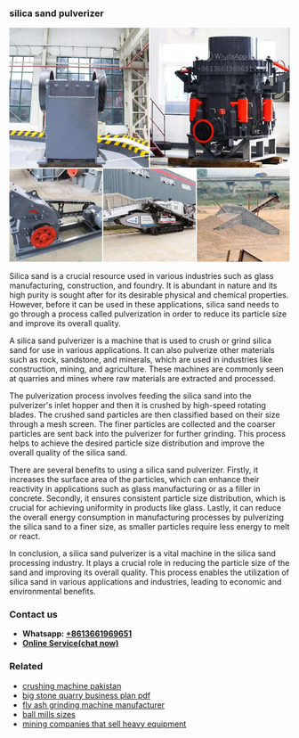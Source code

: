 <h3>silica sand pulverizer</h3><img src='1706754173.jpg' alt=''><p>Silica sand is a crucial resource used in various industries such as glass manufacturing, construction, and foundry. It is abundant in nature and its high purity is sought after for its desirable physical and chemical properties. However, before it can be used in these applications, silica sand needs to go through a process called pulverization in order to reduce its particle size and improve its overall quality.</p><p>A silica sand pulverizer is a machine that is used to crush or grind silica sand for use in various applications. It can also pulverize other materials such as rock, sandstone, and minerals, which are used in industries like construction, mining, and agriculture. These machines are commonly seen at quarries and mines where raw materials are extracted and processed.</p><p>The pulverization process involves feeding the silica sand into the pulverizer's inlet hopper and then it is crushed by high-speed rotating blades. The crushed sand particles are then classified based on their size through a mesh screen. The finer particles are collected and the coarser particles are sent back into the pulverizer for further grinding. This process helps to achieve the desired particle size distribution and improve the overall quality of the silica sand.</p><p>There are several benefits to using a silica sand pulverizer. Firstly, it increases the surface area of the particles, which can enhance their reactivity in applications such as glass manufacturing or as a filler in concrete. Secondly, it ensures consistent particle size distribution, which is crucial for achieving uniformity in products like glass. Lastly, it can reduce the overall energy consumption in manufacturing processes by pulverizing the silica sand to a finer size, as smaller particles require less energy to melt or react.</p><p>In conclusion, a silica sand pulverizer is a vital machine in the silica sand processing industry. It plays a crucial role in reducing the particle size of the sand and improving its overall quality. This process enables the utilization of silica sand in various applications and industries, leading to economic and environmental benefits.</p><h3>Contact us</h3><ul><li><strong>Whatsapp:&nbsp;<a href="https://wa.me/8613661969651">+8613661969651</a></strong></li><li><a href="https://swt.shibang-china.com/?git&amp;zhl&amp;silica sand pulverizer"><strong>Online Service(chat now)</strong></a></li></ul><h3>Related</h3><ul><li><a href='crushing machine pakistan.md'>crushing machine pakistan</a></li><li><a href='big stone quarry business plan pdf.md'>big stone quarry business plan pdf</a></li><li><a href='fly ash grinding machine manufacturer.md'>fly ash grinding machine manufacturer</a></li><li><a href='ball mills sizes.md'>ball mills sizes</a></li><li><a href='mining companies that sell heavy equipment.md'>mining companies that sell heavy equipment</a></li></ul>
